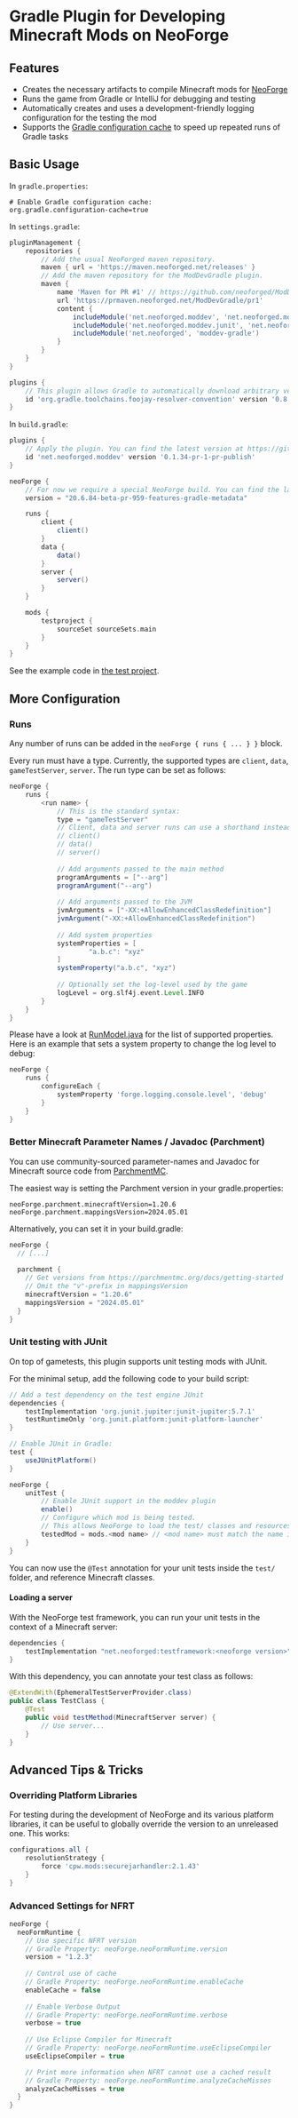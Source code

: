 # Gradle Plugin for Developing Minecraft Mods on NeoForge

## Features

- Creates the necessary artifacts to compile Minecraft mods for [NeoForge](https://neoforged.net/)
- Runs the game from Gradle or IntelliJ for debugging and testing
- Automatically creates and uses a development-friendly logging configuration for the testing the mod
- Supports the [Gradle configuration cache](https://docs.gradle.org/current/userguide/configuration_cache.html) to speed
  up repeated runs of Gradle tasks

## Basic Usage

In `gradle.properties`:

```properties
# Enable Gradle configuration cache:
org.gradle.configuration-cache=true
```

In `settings.gradle`:

```groovy
pluginManagement {
    repositories {
        // Add the usual NeoForged maven repository.
        maven { url = 'https://maven.neoforged.net/releases' }
        // Add the maven repository for the ModDevGradle plugin.
        maven {
            name 'Maven for PR #1' // https://github.com/neoforged/ModDevGradle/pull/1
            url 'https://prmaven.neoforged.net/ModDevGradle/pr1'
            content {
                includeModule('net.neoforged.moddev', 'net.neoforged.moddev.gradle.plugin')
                includeModule('net.neoforged.moddev.junit', 'net.neoforged.moddev.junit.gradle.plugin')
                includeModule('net.neoforged', 'moddev-gradle')
            }
        }
    }
}

plugins {
    // This plugin allows Gradle to automatically download arbitrary versions of Java for you
    id 'org.gradle.toolchains.foojay-resolver-convention' version '0.8.0'
}
```

In `build.gradle`:

```groovy
plugins {
    // Apply the plugin. You can find the latest version at https://github.com/neoforged/ModDevGradle/packages/2159800.
    id 'net.neoforged.moddev' version '0.1.34-pr-1-pr-publish'
}

neoForge {
    // For now we require a special NeoForge build. You can find the latest version at https://github.com/neoforged/NeoForge/pull/959. 
    version = "20.6.84-beta-pr-959-features-gradle-metadata"

    runs {
        client {
            client()
        }
        data {
            data()
        }
        server {
            server()
        }
    }

    mods {
        testproject {
            sourceSet sourceSets.main
        }
    }
}
```

See the example code in [the test project](./testproject/build.gradle).

## More Configuration

### Runs

Any number of runs can be added in the `neoForge { runs { ... } }` block.

Every run must have a type. Currently, the supported types are `client`, `data`, `gameTestServer`, `server`.
The run type can be set as follows:

```groovy
neoForge {
    runs {
        <run name> {
            // This is the standard syntax:
            type = "gameTestServer"
            // Client, data and server runs can use a shorthand instead:
            // client()
            // data()
            // server()
        
            // Add arguments passed to the main method
            programArguments = ["--arg"]
            programArgument("--arg")
        
            // Add arguments passed to the JVM
            jvmArguments = ["-XX:+AllowEnhancedClassRedefinition"]
            jvmArgument("-XX:+AllowEnhancedClassRedefinition")
        
            // Add system properties
            systemProperties = [
                    "a.b.c": "xyz"
            ]
            systemProperty("a.b.c", "xyz")
        
            // Optionally set the log-level used by the game
            logLevel = org.slf4j.event.Level.INFO
        }
    }
}
```

Please have a look at [RunModel.java](src/java17/java/net/neoforged/moddevgradle/dsl/RunModel.java) for the list of
supported properties.
Here is an example that sets a system property to change the log level to debug:

```groovy
neoForge {
    runs {
        configureEach {
            systemProperty 'forge.logging.console.level', 'debug'
        }
    }
}
```

### Better Minecraft Parameter Names / Javadoc (Parchment)

You can use community-sourced parameter-names and Javadoc for Minecraft source code
from [ParchmentMC](https://parchmentmc.org/docs/getting-started).

The easiest way is setting the Parchment version in your gradle.properties:

```properties
neoForge.parchment.minecraftVersion=1.20.6
neoForge.parchment.mappingsVersion=2024.05.01
```

Alternatively, you can set it in your build.gradle:

```groovy
neoForge {
  // [...]
  
  parchment {
    // Get versions from https://parchmentmc.org/docs/getting-started
    // Omit the "v"-prefix in mappingsVersion
    minecraftVersion = "1.20.6"
    mappingsVersion = "2024.05.01"
  }
}
```

### Unit testing with JUnit
On top of gametests, this plugin supports unit testing mods with JUnit.

For the minimal setup, add the following code to your build script:
```groovy
// Add a test dependency on the test engine JUnit
dependencies {
    testImplementation 'org.junit.jupiter:junit-jupiter:5.7.1'
    testRuntimeOnly 'org.junit.platform:junit-platform-launcher'
}

// Enable JUnit in Gradle:
test {
    useJUnitPlatform()
}

neoForge {
    unitTest {
        // Enable JUnit support in the moddev plugin
        enable()
        // Configure which mod is being tested.
        // This allows NeoForge to load the test/ classes and resources as belonging to the mod.
        testedMod = mods.<mod name> // <mod name> must match the name in the mods { } block.
    }
}
```

You can now use the `@Test` annotation for your unit tests inside the `test/` folder,
and reference Minecraft classes.

#### Loading a server
With the NeoForge test framework, you can run your unit tests in the context of a Minecraft server:
```groovy
dependencies {
    testImplementation "net.neoforged:testframework:<neoforge version>"
}
```

With this dependency, you can annotate your test class as follows:
```java
@ExtendWith(EphemeralTestServerProvider.class)
public class TestClass {
    @Test
    public void testMethod(MinecraftServer server) {
        // Use server...
    }
}
```

## Advanced Tips & Tricks

### Overriding Platform Libraries

For testing during the development of NeoForge and its various platform libraries, it can be useful to globally
override the version to an unreleased one. This works:

```groovy
configurations.all {
    resolutionStrategy {
        force 'cpw.mods:securejarhandler:2.1.43'
    }
}
```

### Advanced Settings for NFRT

```groovy
neoForge {
  neoFormRuntime {
    // Use specific NFRT version
    // Gradle Property: neoForge.neoFormRuntime.version
    version = "1.2.3"
    
    // Control use of cache
    // Gradle Property: neoForge.neoFormRuntime.enableCache
    enableCache = false
    
    // Enable Verbose Output
    // Gradle Property: neoForge.neoFormRuntime.verbose
    verbose = true
    
    // Use Eclipse Compiler for Minecraft
    // Gradle Property: neoForge.neoFormRuntime.useEclipseCompiler
    useEclipseCompiler = true

    // Print more information when NFRT cannot use a cached result
    // Gradle Property: neoForge.neoFormRuntime.analyzeCacheMisses
    analyzeCacheMisses = true
  }
}
```
